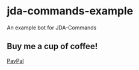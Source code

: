 # jda-commands-example
An example bot for JDA-Commands

## Buy me a cup of coffee!
[PayPal](https://paypal.me/yangyang200)
